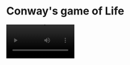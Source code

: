 # Conway's game of Life

<video src='https://imgur.com/a/KjHVQAR' width=180/>

### Description
This is the simulation of Conway's game of Life with pygame.

### Requirements
poetry

### How to use
```bash
poetry install
poetry run python main.p
```

### libraries and frameworks
* pygame
* poetry